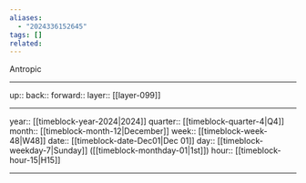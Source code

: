 ```yaml
---
aliases:
  - "2024336152645"
tags: []
related:
---
```


Antropic 

***

up:: 
back:: 
forward:: 
layer:: [[layer-099]]

***

year:: [[timeblock-year-2024|2024]]
quarter:: [[timeblock-quarter-4|Q4]]
month:: [[timeblock-month-12|December]]
week:: [[timeblock-week-48|W48]]
date:: [[timeblock-date-Dec01|Dec 01]]
day:: [[timeblock-weekday-7|Sunday]] ([[timeblock-monthday-01|1st]])
hour:: [[timeblock-hour-15|H15]]

***
